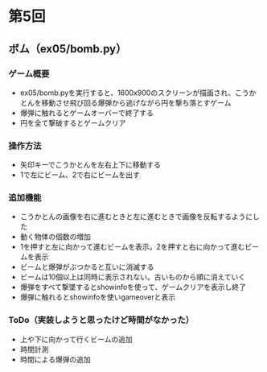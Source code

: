 # 第5回
## ボム（ex05/bomb.py）
### ゲーム概要
- ex05/bomb.pyを実行すると、1600x900のスクリーンが描画され、こうかとんを移動させ飛び回る爆弾から逃げながら円を撃ち落とすゲーム
- 爆弾に触れるとゲームオーバーで終了する
- 円を全て撃破するとゲームクリア
### 操作方法
- 矢印キーでこうかとんを左右上下に移動する
- 1で左にビーム、2で右にビームを出す
### 追加機能
- こうかとんの画像を右に進むときと左に進むときで画像を反転するようにした
- 動く物体の個数の増加
- 1を押すと左に向かって進むビームを表示。2を押すと右に向かって進むビームを表示
- ビームと爆弾がぶつかると互いに消滅する
- ビームは10個以上は同時に表示されない。古いものから順に消えていく
- 爆弾をすべて撃墜するとshowinfoを使って、ゲームクリアを表示し終了
- 爆弾に触れるとshowinfoを使いgameoverと表示
### ToDo（実装しようと思ったけど時間がなかった）
- 上や下に向かって行くビームの追加
- 時間計測
- 時間による爆弾の追加


